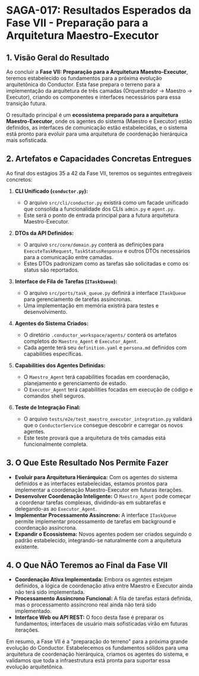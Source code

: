 # SAGA-017: Resultados Esperados da Fase VII - Preparação para a Arquitetura Maestro-Executor

## 1. Visão Geral do Resultado

Ao concluir a **Fase VII: Preparação para a Arquitetura Maestro-Executor**, teremos estabelecido os fundamentos para a próxima evolução arquitetônica do Conductor. Esta fase prepara o terreno para a implementação da arquitetura de três camadas (Orquestrador -> Maestro -> Executor), criando os componentes e interfaces necessários para essa transição futura.

O resultado principal é um **ecossistema preparado para a arquitetura Maestro-Executor**, onde os agentes do sistema (Maestro e Executor) estão definidos, as interfaces de comunicação estão estabelecidas, e o sistema está pronto para evoluir para uma arquitetura de coordenação hierárquica mais sofisticada.

## 2. Artefatos e Capacidades Concretas Entregues

Ao final dos estágios 35 a 42 da Fase VII, teremos os seguintes entregáveis concretos:

1.  **CLI Unificado (`conductor.py`):**
    *   O arquivo `src/cli/conductor.py` existirá como um facade unificado que consolida a funcionalidade dos CLIs `admin.py` e `agent.py`.
    *   Este será o ponto de entrada principal para a futura arquitetura Maestro-Executor.

2.  **DTOs da API Definidos:**
    *   O arquivo `src/core/domain.py` conterá as definições para `ExecuteTaskRequest`, `TaskStatusResponse` e outros DTOs necessários para a comunicação entre camadas.
    *   Estes DTOs padronizam como as tarefas são solicitadas e como os status são reportados.

3.  **Interface de Fila de Tarefas (`ITaskQueue`):**
    *   O arquivo `src/ports/task_queue.py` definirá a interface `ITaskQueue` para gerenciamento de tarefas assíncronas.
    *   Uma implementação em memória existirá para testes e desenvolvimento.

4.  **Agentes do Sistema Criados:**
    *   O diretório `.conductor_workspace/agents/` conterá os artefatos completos do `Maestro_Agent` e `Executor_Agent`.
    *   Cada agente terá seu `definition.yaml` e `persona.md` definidos com capabilities específicas.

5.  **Capabilities dos Agentes Definidas:**
    *   O `Maestro_Agent` terá capabilities focadas em coordenação, planejamento e gerenciamento de estado.
    *   O `Executor_Agent` terá capabilities focadas em execução de código e comandos shell seguros.

6.  **Teste de Integração Final:**
    *   O arquivo `tests/e2e/test_maestro_executor_integration.py` validará que o `ConductorService` consegue descobrir e carregar os novos agentes.
    *   Este teste provará que a arquitetura de três camadas está funcionalmente completa.

## 3. O Que Este Resultado Nos Permite Fazer

*   **Evoluir para Arquitetura Hierárquica:** Com os agentes do sistema definidos e as interfaces estabelecidas, estamos prontos para implementar a coordenação Maestro-Executor em futuras iterações.
*   **Desenvolver Coordenação Inteligente:** O `Maestro_Agent` pode começar a coordenar tarefas complexas, dividindo-as em subtarefas e delegando-as ao `Executor_Agent`.
*   **Implementar Processamento Assíncrono:** A interface `ITaskQueue` permite implementar processamento de tarefas em background e coordenação assíncrona.
*   **Expandir o Ecossistema:** Novos agentes podem ser criados seguindo o padrão estabelecido, integrando-se naturalmente com a arquitetura existente.

## 4. O Que **NÃO** Teremos ao Final da Fase VII

*   **Coordenação Ativa Implementada:** Embora os agentes estejam definidos, a lógica de coordenação ativa entre Maestro e Executor ainda não terá sido implementada.
*   **Processamento Assíncrono Funcional:** A fila de tarefas estará definida, mas o processamento assíncrono real ainda não terá sido implementado.
*   **Interface Web ou API REST:** O foco desta fase é preparar os fundamentos; interfaces de usuário mais sofisticadas virão em futuras iterações.

Em resumo, a Fase VII é a "preparação do terreno" para a próxima grande evolução do Conductor. Estabelecemos os fundamentos sólidos para uma arquitetura de coordenação hierárquica, criamos os agentes do sistema, e validamos que toda a infraestrutura está pronta para suportar essa evolução arquitetônica.
